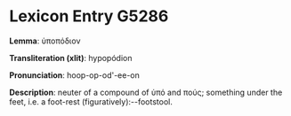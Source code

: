 # Lexicon Entry G5286

**Lemma**: ὑποπόδιον

**Transliteration (xlit)**: hypopódion

**Pronunciation**: hoop-op-od'-ee-on

**Description**:
neuter of a compound of ὑπό and πούς; something under the feet, i.e. a foot-rest (figuratively):--footstool.
